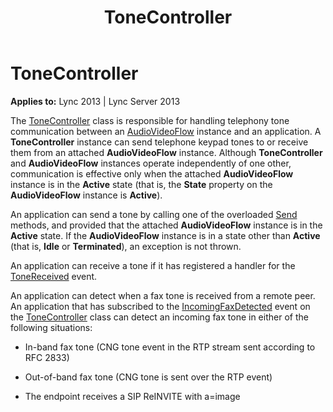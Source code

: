﻿---
title: ToneController
TOCTitle: ToneController
ms:assetid: 10a21ab0-e63c-4c71-8ebc-5b57f6b3d523
ms:mtpsurl: https://msdn.microsoft.com/en-us/library/Dn466039(v=office.15)
ms:contentKeyID: 57103032
ms.date: 07/25/2014
mtps_version: v=office.15
---

# ToneController


**Applies to:** Lync 2013 | Lync Server 2013

The [ToneController](https://msdn.microsoft.com/en-us/library/hh349643\(v=office.15\)) class is responsible for handling telephony tone communication between an [AudioVideoFlow](https://msdn.microsoft.com/en-us/library/hh383533\(v=office.15\)) instance and an application. A **ToneController** instance can send telephone keypad tones to or receive them from an attached **AudioVideoFlow** instance. Although **ToneController** and **AudioVideoFlow** instances operate independently of one other, communication is effective only when the attached **AudioVideoFlow** instance is in the **Active** state (that is, the **State** property on the **AudioVideoFlow** instance is **Active**).

An application can send a tone by calling one of the overloaded [Send](https://msdn.microsoft.com/en-us/library/hh366136\(v=office.15\)) methods, and provided that the attached **AudioVideoFlow** instance is in the **Active** state. If the **AudioVideoFlow** instance is in a state other than **Active** (that is, **Idle** or **Terminated**), an exception is not thrown.

An application can receive a tone if it has registered a handler for the [ToneReceived](https://msdn.microsoft.com/en-us/library/hh366378\(v=office.15\)) event.

An application can detect when a fax tone is received from a remote peer. An application that has subscribed to the [IncomingFaxDetected](https://msdn.microsoft.com/en-us/library/hh382433\(v=office.15\)) event on the [ToneController](https://msdn.microsoft.com/en-us/library/hh349643\(v=office.15\)) class can detect an incoming fax tone in either of the following situations:

  - In-band fax tone (CNG tone event in the RTP stream sent according to RFC 2833)

  - Out-of-band fax tone (CNG tone is sent over the RTP event)

  - The endpoint receives a SIP ReINVITE with a=image

